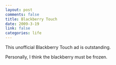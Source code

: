 ```yaml
--- 
layout: post
comments: false
title: Blackberry Touch
date: 2009-3-19
link: false
categories: life
---
```

This unofficial Blackberry Touch ad is outstanding.

<object width="425" height="344" data="http://www.youtube.com/v/c7e9vpxFWcI&amp;color1=0xb1b1b1&amp;color2=0xcfcfcf&amp;hl=en&amp;feature=player_embedded&amp;fs=1" type="application/x-shockwave-flash"><param name="allowFullScreen" value="true" /><param name="src" value="http://www.youtube.com/v/c7e9vpxFWcI&amp;color1=0xb1b1b1&amp;color2=0xcfcfcf&amp;hl=en&amp;feature=player_embedded&amp;fs=1" /><param name="allowfullscreen" value="true" /></object>

Personally, I think the blackberry must be frozen.
